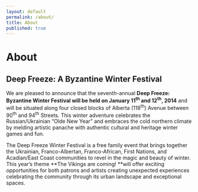 ```yaml
---
layout: default
permalink: /about/
title: About
published: true
---
```


# About

## Deep Freeze: A Byzantine Winter Festival

We are pleased to announce that the seventh-annual **Deep Freeze: Byzantine Winter Festival will be held on January 11<sup>th</sup> and 12<sup>th</sup>, 2014** and will be situated along four closed blocks of Alberta (118<sup>th</sup>) Avenue between 90<sup>th</sup> and 94<sup>th</sup> Streets. This winter adventure celebrates the Russian/Ukrainian “Olde New Year” and embraces the cold northern climate by melding artistic panache with authentic cultural and heritage winter games and fun.

The Deep Freeze Winter Festival is a free family event that brings together the Ukrainian, Franco-Albertan, Franco-African, First Nations, and Acadian/East Coast communities to revel in the magic and beauty of winter. This year’s theme **The Vikings are coming! **will offer exciting opportunities for both patrons and artists creating unexpected experiences celebrating the community through its urban landscape and exceptional spaces.